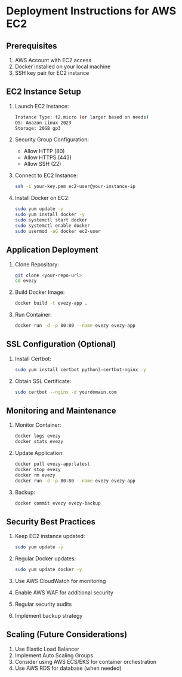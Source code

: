 # Deployment Instructions for AWS EC2

## Prerequisites
1. AWS Account with EC2 access
2. Docker installed on your local machine
3. SSH key pair for EC2 instance

## EC2 Instance Setup

1. Launch EC2 Instance:
   ```bash
   Instance Type: t2.micro (or larger based on needs)
   OS: Amazon Linux 2023
   Storage: 20GB gp3
   ```

2. Security Group Configuration:
   - Allow HTTP (80)
   - Allow HTTPS (443)
   - Allow SSH (22)

3. Connect to EC2 Instance:
   ```bash
   ssh -i your-key.pem ec2-user@your-instance-ip
   ```

4. Install Docker on EC2:
   ```bash
   sudo yum update -y
   sudo yum install docker -y
   sudo systemctl start docker
   sudo systemctl enable docker
   sudo usermod -aG docker ec2-user
   ```

## Application Deployment

1. Clone Repository:
   ```bash
   git clone <your-repo-url>
   cd evezy
   ```

2. Build Docker Image:
   ```bash
   docker build -t evezy-app .
   ```

3. Run Container:
   ```bash
   docker run -d -p 80:80 --name evezy evezy-app
   ```

## SSL Configuration (Optional)

1. Install Certbot:
   ```bash
   sudo yum install certbot python3-certbot-nginx -y
   ```

2. Obtain SSL Certificate:
   ```bash
   sudo certbot --nginx -d yourdomain.com
   ```

## Monitoring and Maintenance

1. Monitor Container:
   ```bash
   docker logs evezy
   docker stats evezy
   ```

2. Update Application:
   ```bash
   docker pull evezy-app:latest
   docker stop evezy
   docker rm evezy
   docker run -d -p 80:80 --name evezy evezy-app
   ```

3. Backup:
   ```bash
   docker commit evezy evezy-backup
   ```

## Security Best Practices

1. Keep EC2 instance updated:
   ```bash
   sudo yum update -y
   ```

2. Regular Docker updates:
   ```bash
   sudo yum update docker -y
   ```

3. Use AWS CloudWatch for monitoring
4. Enable AWS WAF for additional security
5. Regular security audits
6. Implement backup strategy

## Scaling (Future Considerations)

1. Use Elastic Load Balancer
2. Implement Auto Scaling Groups
3. Consider using AWS ECS/EKS for container orchestration
4. Use AWS RDS for database (when needed)